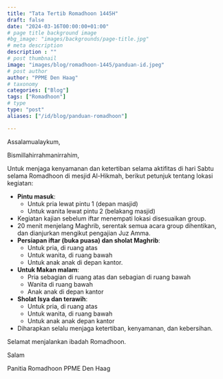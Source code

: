 ```yaml
---
title: "Tata Tertib Romadhoon 1445H"
draft: false
date: "2024-03-16T00:00:00+01:00"
# page title background image
#bg_image: "images/backgrounds/page-title.jpg"
# meta description
description : ""
# post thumbnail
image: "images/blog/romadhoon-1445/panduan-id.jpeg"
# post author
author: "PPME Den Haag"
# taxonomy
categories: ["Blog"]
tags: ["Romadhoon"]
# type
type: "post"
aliases: ["/id/blog/panduan-romadhoon"]

---
```


Assalamualaykum,

Bismillahirrahmanirrahim, 

Untuk menjaga kenyamanan dan ketertiban selama aktifitas di hari Sabtu selama Romadhoon di mesjid Al-Hikmah, berikut petunjuk tentang lokasi kegiatan:

* **Pintu masuk**:
  * Untuk pria lewat pintu 1 (depan masjid)
  * Untuk wanita lewat pintu 2 (belakang masjid)
* ⁠Kegiatan kajian sebelum iftar menempati lokasi disesuaikan group.
* ⁠20 menit menjelang Maghrib, serentak semua acara group dihentikan, dan dianjurkan mengikut pengajian Juz Amma.
* **⁠Persiapan iftar (buka puasa) dan sholat Maghrib**:
  * Untuk pria, di ruang atas
  * Untuk wanita, di ruang bawah
  * Untuk anak anak di depan kantor.
* **Untuk Makan malam**:
  * Pria sebagian di ruang atas dan sebagian di ruang bawah
  * Wanita di ruang bawah
  * Anak anak di depan kantor
* **⁠Sholat Isya dan terawih**:
  * Untuk pria, di ruang atas
  * Untuk wanita, di ruang bawah
  * Untuk anak anak depan kantor
* ⁠Diharapkan selalu menjaga ketertiban, kenyamanan, dan kebersihan.

Selamat menjalankan ibadah Romadhoon.

Salam

Panitia Romadhoon PPME Den Haag
